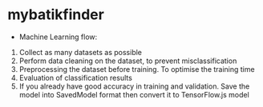 # mybatikfinder

- Machine Learning flow:
1. Collect as many datasets as possible
2. Perform data cleaning on the dataset, to prevent misclassification 
3. Preprocessing the dataset before training. To optimise the training time
4. Evaluation of classification results
5. If you already have good accuracy in training and validation. Save the model into SavedModel format then convert it to TensorFlow.js model
